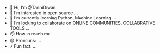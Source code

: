 - 👋 Hi, I’m @TanniDiwan
- 👀 I’m interested in open source ...
- 🌱 I’m currently learning Python, Machine Learning ...
- 💞️ I’m looking to collaborate on ONLINE COMMUNITIES, COLLABRATIVE TOOLS ...
- 📫 How to reach me  ...
- 😄 Pronouns: ...
- ⚡ Fun fact: ...

<!---
TanniDiwan/TanniDiwan is a ✨ special ✨ repository because its `README.md` (this file) appears on your GitHub profile.
You can click the Preview link to take a look at your changes.
--->
